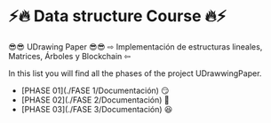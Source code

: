  # ⚡🔥 Data structure Course 🔥⚡
 
 
😎😎  UDrawing Paper 😎😎 ⇨ Implementación de estructuras lineales, Matrices, Árboles y Blockchain ⇦

In this list you will find all the phases of the project UDrawwingPaper.

- [PHASE 01](./FASE 1/Documentación) 😏
- [PHASE 02](./FASE 2/Documentación) 🤗
- [PHASE 03](./FASE 3/Documentación) 😆
